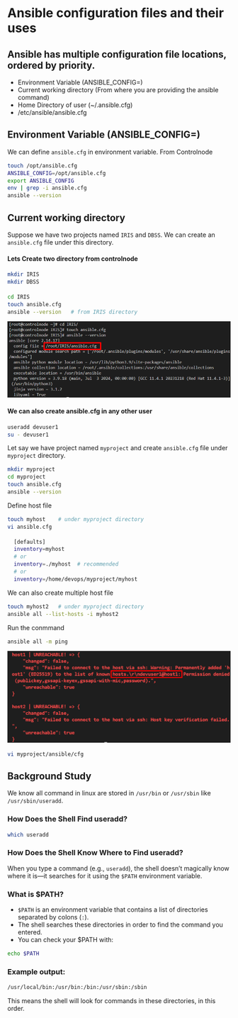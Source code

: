 # Ansible configuration files and their uses

## Ansible has multiple configuration file locations, ordered by priority.

-	Environment Variable (ANSIBLE_CONFIG=)
-	Current working directory (From where you are providing the ansible command)
-	Home Directory of user (~/.ansible.cfg)
-	/etc/ansible/ansible.cfg

## Environment Variable (ANSIBLE_CONFIG=)

We can define `ansible.cfg` in environment variable.
From Controlnode
```bash
touch /opt/ansible.cfg
ANSIBLE_CONFIG=/opt/ansible.cfg
export ANSIBLE_CONFIG
env | grep -i ansible.cfg
ansible --version 
```


## Current working directory

Suppose we have two projects named `IRIS` and `DBSS`. We can create an `ansible.cfg` file under this directory.

#### Lets Create two directory from controlnode 
```bash
mkdir IRIS
mkdir DBSS

cd IRIS
touch ansible.cfg
ansible --version   # from IRIS directory
```

![image](https://github.com/mohimenulislam/Ansible/blob/d52758485aca0e80c7658a2e9eda573846a4b8e2/Img/Current%20working%20directory.png)

#### We can also create ansible.cfg in any other user

```bash
useradd devuser1
su - devuser1
```

Let say we have project named `myproject` and create `ansible.cfg` file under `myproject` directory.

```bash
mkdir myproject
cd myproject
touch ansible.cfg
ansible --version
```

Define host file 

```bash
touch myhost    # under myproject directory
vi ansible.cfg

  [defaults]
  inventory=myhost
  # or
  inventory=./myhost  # recommended 
  # or
  inventory=/home/devops/myproject/myhost
```

We can also create multiple host file 
```bash
touch myhost2   # under myproject directory
ansible all --list-hosts -i myhost2
```

Run the conmmand

```bash
ansible all -m ping 
```
![image](https://github.com/mohimenulislam/Ansible/blob/4e4396e910b9d3ca7d36c9148f131acc22c26421/Img/devuser1.png)

```bash
vi myproject/ansible/cfg
```

## Background Study 
We know all command in linux are  stored in `/usr/bin` or `/usr/sbin` like `/usr/sbin/useradd`.
### How Does the Shell Find useradd?
```bash
which useradd
```

### How Does the Shell Know Where to Find useradd?

When you type a command (e.g., `useradd`), the shell doesn’t magically know where it is—it searches for it using the `$PATH` environment variable.

### What is $PATH?

- `$PATH` is an environment variable that contains a list of directories separated by colons (`:`).
- The shell searches these directories in order to find the command you entered.
- You can check your $PATH with:

```bash
echo $PATH
```
 
### Example output:

```bash
/usr/local/bin:/usr/bin:/bin:/usr/sbin:/sbin
```
This means the shell will look for commands in these directories, in this order.
